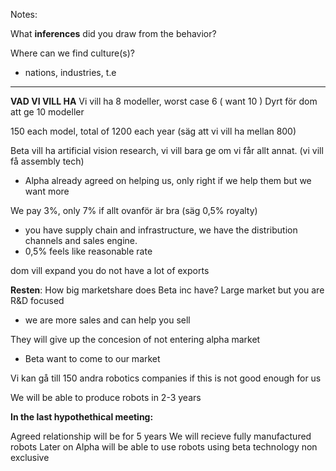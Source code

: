 
Notes:

What **inferences** did you draw from the behavior?

Where can we find culture(s)?
- nations, industries, t.e

----------





**VAD VI VILL HA**
Vi vill ha 8 modeller, worst case 6 ( want 10 ) Dyrt för dom att ge 10 modeller

150 each model, total of 1200 each year (säg att vi vill ha mellan 800)

Beta vill ha artificial vision research, vi vill bara ge om vi får allt annat. (vi vill få assembly tech)
- Alpha already agreed on helping us, only right if we help them but we want more

We pay 3%, only 7% if allt ovanför är bra (säg 0,5% royalty)
- you have supply chain and infrastructure, we have the distribution channels and sales engine.
- 0,5% feels like reasonable rate

dom vill expand
you do not have a lot of exports

**Resten**:
How big marketshare does Beta inc have? Large market but you are R&D focused
- we are more sales and can help you sell

They will give up the concesion of not entering alpha market
- Beta want to come to our market

Vi kan gå till 150 andra robotics companies if this is not good enough for us

We will be able to produce robots in 2-3 years


**In the last hypothethical meeting:**

Agreed relationship will be for 5 years
We will recieve fully manufactured robots
Later on Alpha will be able to use robots using beta technology
non exclusive